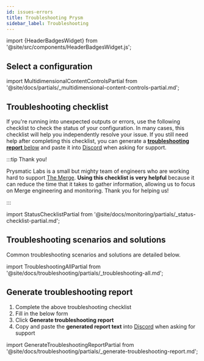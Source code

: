 ```yaml
---
id: issues-errors
title: Troubleshooting Prysm
sidebar_label: Troubleshooting
---
```


import {HeaderBadgesWidget} from '@site/src/components/HeaderBadgesWidget.js';

<HeaderBadgesWidget />

## Select a configuration

import MultidimensionalContentControlsPartial from '@site/docs/partials/_multidimensional-content-controls-partial.md';

<MultidimensionalContentControlsPartial />

## Troubleshooting checklist

If you're running into unexpected outputs or errors, use the following checklist to check the status of your configuration. In many cases, this checklist will help you independently resolve your issue. If you still need help after completing this checklist, you can generate a [**troubleshooting report** below](#generate-troubleshooting-report) and paste it into [Discord](https://discord.gg/prysmaticlabs) when asking for support.

:::tip Thank you!

Prysmatic Labs is a small but mighty team of engineers who are working hard to support [The Merge](https://ethereum.org/en/upgrades/merge/). **Using this checklist is very helpful** because it can reduce the time that it takes to gather information, allowing us to focus on Merge engineering and monitoring. Thank you for helping us!

:::


import StatusChecklistPartial from '@site/docs/monitoring/partials/_status-checklist-partial.md';

<StatusChecklistPartial />


## Troubleshooting scenarios and solutions

Common troubleshooting scenarios and solutions are detailed below. 

import TroubleshootingAllPartial from '@site/docs/troubleshooting/partials/_troubleshooting-all.md';

<TroubleshootingAllPartial />


## Generate troubleshooting report

 1. Complete the above troubleshooting checklist
 2. Fill in the below form
 3. Click **Generate troubleshooting report**
 4. Copy and paste the **generated report text** into [Discord](https://discord.gg/prysmaticlabs) when asking for support

import GenerateTroubleshootingReportPartial from '@site/docs/troubleshooting/partials/_generate-troubleshooting-report.md';

<GenerateTroubleshootingReportPartial />




